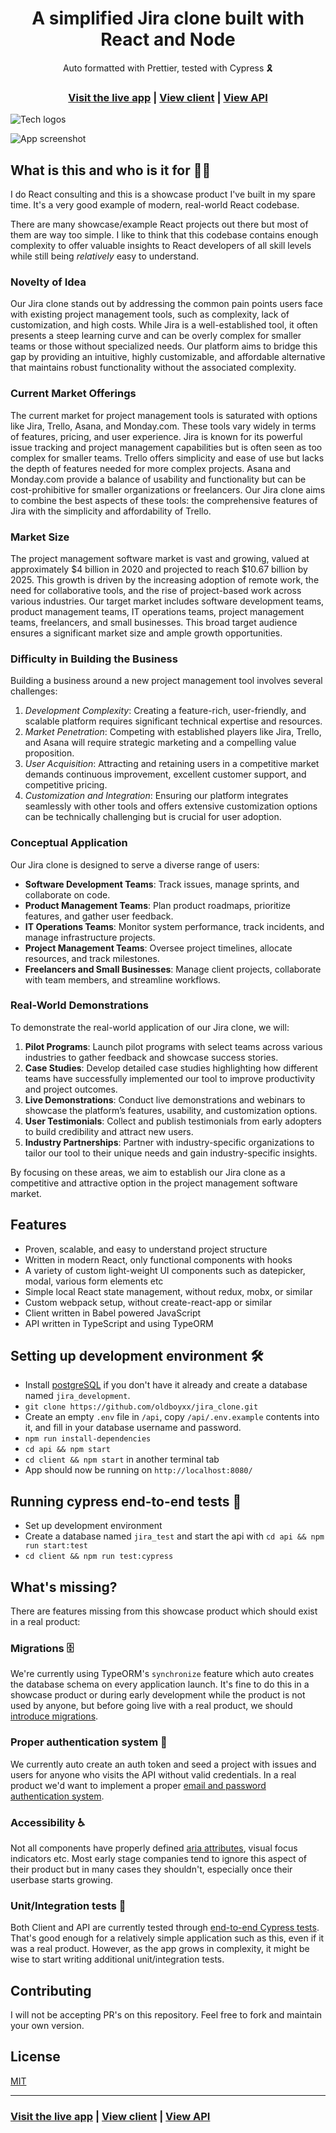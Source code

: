 <h1 align="center">A simplified Jira clone built with React and Node</h1>

<div align="center">Auto formatted with Prettier, tested with Cypress 🎗</div>

<h3 align="center">
  <a href="https://jira.ivorreic.com/">Visit the live app</a> |
  <a href="https://github.com/oldboyxx/jira_clone/tree/master/client">View client</a> |
  <a href="https://github.com/oldboyxx/jira_clone/tree/master/api">View API</a>
</h3>

![Tech logos](https://i.ibb.co/DVFj8PL/tech-icons.jpg)

![App screenshot](https://i.ibb.co/W3qVvCn/jira-optimized.jpg)

## What is this and who is it for 🤷‍♀️

I do React consulting and this is a showcase product I've built in my spare time. It's a very good example of modern, real-world React codebase.

There are many showcase/example React projects out there but most of them are way too simple. I like to think that this codebase contains enough complexity to offer valuable insights to React developers of all skill levels while still being _relatively_ easy to understand.

### Novelty of Idea

Our Jira clone stands out by addressing the common pain points users face with existing project management tools, such as complexity, lack of customization, and high costs. While Jira is a well-established tool, it often presents a steep learning curve and can be overly complex for smaller teams or those without specialized needs. Our platform aims to bridge this gap by providing an intuitive, highly customizable, and affordable alternative that maintains robust functionality without the associated complexity.

### Current Market Offerings

The current market for project management tools is saturated with options like Jira, Trello, Asana, and Monday.com. These tools vary widely in terms of features, pricing, and user experience. Jira is known for its powerful issue tracking and project management capabilities but is often seen as too complex for smaller teams. Trello offers simplicity and ease of use but lacks the depth of features needed for more complex projects. Asana and Monday.com provide a balance of usability and functionality but can be cost-prohibitive for smaller organizations or freelancers. Our Jira clone aims to combine the best aspects of these tools: the comprehensive features of Jira with the simplicity and affordability of Trello.

### Market Size

The project management software market is vast and growing, valued at approximately $4 billion in 2020 and projected to reach $10.67 billion by 2025. This growth is driven by the increasing adoption of remote work, the need for collaborative tools, and the rise of project-based work across various industries. Our target market includes software development teams, product management teams, IT operations teams, project management teams, freelancers, and small businesses. This broad target audience ensures a significant market size and ample growth opportunities.

### Difficulty in Building the Business

Building a business around a new project management tool involves several challenges:

1. *Development Complexity*: Creating a feature-rich, user-friendly, and scalable platform requires significant technical expertise and resources.
2. *Market Penetration*: Competing with established players like Jira, Trello, and Asana will require strategic marketing and a compelling value proposition.
3. *User Acquisition*: Attracting and retaining users in a competitive market demands continuous improvement, excellent customer support, and competitive pricing.
4. *Customization and Integration*: Ensuring our platform integrates seamlessly with other tools and offers extensive customization options can be technically challenging but is crucial for user adoption.

### Conceptual Application
Our Jira clone is designed to serve a diverse range of users:

- **Software Development Teams**: Track issues, manage sprints, and collaborate on code.
- **Product Management Teams**: Plan product roadmaps, prioritize features, and gather user feedback.
- **IT Operations Teams**: Monitor system performance, track incidents, and manage infrastructure projects.
- **Project Management Teams**: Oversee project timelines, allocate resources, and track milestones.
- **Freelancers and Small Businesses**: Manage client projects, collaborate with team members, and streamline workflows.

### Real-World Demonstrations
To demonstrate the real-world application of our Jira clone, we will:

1. **Pilot Programs**: Launch pilot programs with select teams across various industries to gather feedback and showcase success stories.
2. **Case Studies**: Develop detailed case studies highlighting how different teams have successfully implemented our tool to improve productivity and project outcomes.
3. **Live Demonstrations**: Conduct live demonstrations and webinars to showcase the platform’s features, usability, and customization options.
4. **User Testimonials**: Collect and publish testimonials from early adopters to build credibility and attract new users.
5. **Industry Partnerships**: Partner with industry-specific organizations to tailor our tool to their unique needs and gain industry-specific insights.

By focusing on these areas, we aim to establish our Jira clone as a competitive and attractive option in the project management software market.

## Features

- Proven, scalable, and easy to understand project structure
- Written in modern React, only functional components with hooks
- A variety of custom light-weight UI components such as datepicker, modal, various form elements etc
- Simple local React state management, without redux, mobx, or similar
- Custom webpack setup, without create-react-app or similar
- Client written in Babel powered JavaScript
- API written in TypeScript and using TypeORM

## Setting up development environment 🛠

- Install [postgreSQL](https://www.postgresql.org/) if you don't have it already and create a database named `jira_development`.
- `git clone https://github.com/oldboyxx/jira_clone.git`
- Create an empty `.env` file in `/api`, copy `/api/.env.example` contents into it, and fill in your database username and password.
- `npm run install-dependencies`
- `cd api && npm start`
- `cd client && npm start` in another terminal tab
- App should now be running on `http://localhost:8080/`

## Running cypress end-to-end tests 🚥

- Set up development environment
- Create a database named `jira_test` and start the api with `cd api && npm run start:test`
- `cd client && npm run test:cypress`

## What's missing?

There are features missing from this showcase product which should exist in a real product:

### Migrations 🗄

We're currently using TypeORM's `synchronize` feature which auto creates the database schema on every application launch. It's fine to do this in a showcase product or during early development while the product is not used by anyone, but before going live with a real product, we should [introduce migrations](https://github.com/typeorm/typeorm/blob/master/docs/migrations.md).

### Proper authentication system 🔐

We currently auto create an auth token and seed a project with issues and users for anyone who visits the API without valid credentials. In a real product we'd want to implement a proper [email and password authentication system](https://www.google.com/search?q=email+and+password+authentication+node+js&oq=email+and+password+authentication+node+js).

### Accessibility ♿

Not all components have properly defined [aria attributes](https://developer.mozilla.org/en-US/docs/Web/Accessibility/ARIA), visual focus indicators etc. Most early stage companies tend to ignore this aspect of their product but in many cases they shouldn't, especially once their userbase starts growing.

### Unit/Integration tests 🧪

Both Client and API are currently tested through [end-to-end Cypress tests](https://github.com/oldboyxx/jira_clone/tree/master/client/cypress/integration). That's good enough for a relatively simple application such as this, even if it was a real product. However, as the app grows in complexity, it might be wise to start writing additional unit/integration tests.

## Contributing

I will not be accepting PR's on this repository. Feel free to fork and maintain your own version.

## License

[MIT](https://opensource.org/licenses/MIT)

<hr>

<h3>
  <a href="https://jira.ivorreic.com/">Visit the live app</a> |
  <a href="https://github.com/oldboyxx/jira_clone/tree/master/client">View client</a> |
  <a href="https://github.com/oldboyxx/jira_clone/tree/master/api">View API</a>
</h3>

